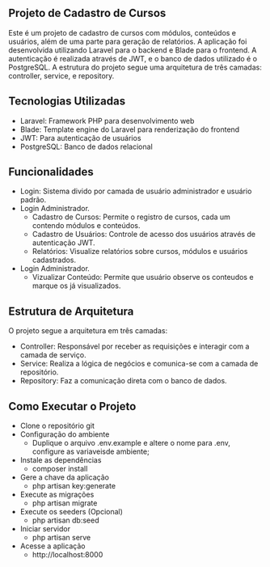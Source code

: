 ## Projeto de Cadastro de Cursos

Este é um projeto de cadastro de cursos com módulos, conteúdos e usuários, além de uma parte para geração de relatórios. A aplicação foi desenvolvida utilizando Laravel para o backend e Blade para o frontend. A autenticação é realizada através de JWT, e o banco de dados utilizado é o PostgreSQL. A estrutura do projeto segue uma arquitetura de três camadas: controller, service, e repository.

## Tecnologias Utilizadas
 - Laravel: Framework PHP para desenvolvimento web
 - Blade: Template engine do Laravel para renderização do frontend
 - JWT: Para autenticação de usuários
 - PostgreSQL: Banco de dados relacional

## Funcionalidades
 - Login: Sistema divido por camada de usuário administrador e usuário padrão.
 - Login Administrador.
     - Cadastro de Cursos: Permite o registro de cursos, cada um contendo módulos e conteúdos.
     - Cadastro de Usuários: Controle de acesso dos usuários através de autenticação JWT.
     - Relatórios: Visualize relatórios sobre cursos, módulos e usuários cadastrados.
 - Login Administrador.
    - Vizualizar Conteúdo: Permite que usuário observe os conteudos e marque os já visualizados.

## Estrutura de Arquitetura
O projeto segue a arquitetura em três camadas:
 - Controller: Responsável por receber as requisições e interagir com a camada de serviço.
 - Service: Realiza a lógica de negócios e comunica-se com a camada de repositório.
 - Repository: Faz a comunicação direta com o banco de dados.

## Como Executar o Projeto
- Clone o repositório git
- Configuração do ambiente
    - Duplique o arquivo .env.example e altere o nome para .env, configure as variaveisde ambiente;
- Instale as dependências
    - composer install
- Gere a chave da aplicação
    - php artisan key:generate
- Execute as migrações
    - php artisan migrate
- Execute os seeders (Opcional) 
    - php artisan db:seed
- Iniciar servidor 
    - php artisan serve
- Acesse a aplicação
    - http://localhost:8000

